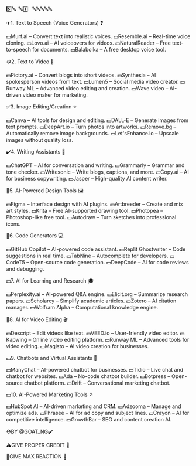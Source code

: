 5️⃣🔤  🔤1️⃣   🔤🔤🔤🔤🔤

✈️1. Text to Speech (Voice Generators) ❓

💵Murf.ai – Convert text into realistic voices.
💵Resemble.ai – Real-time voice cloning.
💵Lovo.ai – AI voiceovers for videos.
💵NaturalReader – Free text-to-speech for documents.
💵Balabolka – A free desktop voice tool.

🪙2. Text to Video 🎥

💵Pictory.ai – Convert blogs into short videos.
💵Synthesia – AI spokesperson videos from text.
💵Lumen5 – Social media video creator.
💵Runway ML – Advanced video editing and creation.
💵Wave.video – AI-driven video maker for marketing.

✅3. Image Editing/Creation ⭐

💵Canva – AI tools for design and editing.
💵DALL-E – Generate images from text prompts.
💵DeepArt.io – Turn photos into artworks.
💵Remove.bg – Automatically remove image backgrounds.
💵Let'sEnhance.io – Upscale images without quality loss.

✔️4. Writing Assistants 🔼

💵ChatGPT – AI for conversation and writing.
💵Grammarly – Grammar and tone checker.
💵Writesonic – Write blogs, captions, and more.
💵Copy.ai – AI for business copywriting.
💵Jasper – High-quality AI content writer.

💯5. AI-Powered Design Tools 🖼

💵Figma – Interface design with AI plugins.
💵Artbreeder – Create and mix art styles.
💵Krita – Free AI-supported drawing tool.
💵Photopea – Photoshop-like free tool.
💵Autodraw – Turn sketches into professional icons.

🎈6. Code Generators 💻

💵GitHub Copilot – AI-powered code assistant.
💵Replit Ghostwriter – Code suggestions in real time.
💵TabNine – Autocomplete for developers.
💵CodeT5 – Open-source code generation.
💵DeepCode – AI for code reviews and debugging.

💵7. AI for Learning and Research 🎓

💵Perplexity.ai – AI-powered Q&A engine.
💵Elicit.org – Summarize research papers.
💵Scholarcy – Simplify academic articles.
💵Zotero – AI citation manager.
💵Wolfram Alpha – Computational knowledge engine.

🤑8. AI for Video Editing 🎬

💵Descript – Edit videos like text.
💵VEED.io – User-friendly video editor.
💵Kapwing – Online video editing platform.
💵Runway ML – Advanced tools for video editing.
💵Magisto – AI video creation for businesses.

💵9. Chatbots and Virtual Assistants 🤖

💵ManyChat – AI-powered chatbot for businesses.
💵Tidio – Live chat and chatbot for websites.
💵Ada – No-code chatbot builder.
💵Botpress – Open-source chatbot platform.
💵Drift – Conversational marketing chatbot.

💵10. AI-Powered Marketing Tools ↗️

💵HubSpot AI – AI-driven marketing and CRM.
💵Adzooma – Manage and optimize ads.
💵Phrasee – AI for ad copy and subject lines.
💵Crayon – AI for competitive intelligence.
💵GrowthBar – SEO and content creation AI.

⛑BY @GOAT_NG✔️

⚠️GIVE PROPER CREDIT 🔼

🌟GIVE MAX REACTION 🙂
